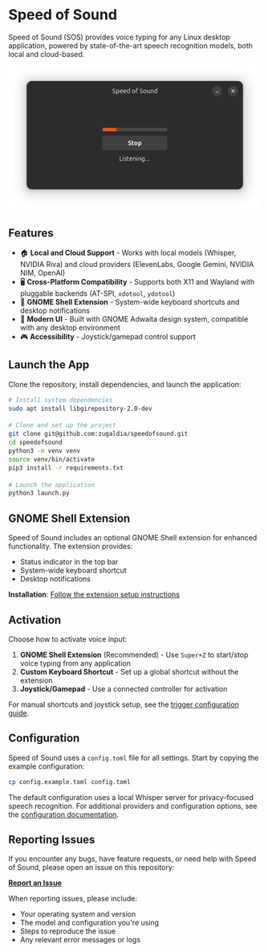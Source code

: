 # Speed of Sound

Speed of Sound (SOS) provides voice typing for any Linux desktop application, powered by state-of-the-art speech recognition models, both local and cloud-based.
<div align="center">
  <img src="assets/sos-listening.png" alt="SOS Screenshot">
</div>

## Features

- 🏠 **Local and Cloud Support** - Works with local models (Whisper, NVIDIA Riva) and cloud providers (ElevenLabs, Google Gemini, NVIDIA NIM, OpenAI)
- 🖥️ **Cross-Platform Compatibility** - Supports both X11 and Wayland with pluggable backends (AT-SPI, `xdotool`, `ydotool`)
- 🔌 **GNOME Shell Extension** - System-wide keyboard shortcuts and desktop notifications
- 🎨 **Modern UI** - Built with GNOME Adwaita design system, compatible with any desktop environment
- 🎮 **Accessibility** - Joystick/gamepad control support

## Launch the App

Clone the repository, install dependencies, and launch the application:

```bash
# Install system dependencies
sudo apt install libgirepository-2.0-dev

# Clone and set up the project
git clone git@github.com:zugaldia/speedofsound.git
cd speedofsound
python3 -m venv venv
source venv/bin/activate
pip3 install -r requirements.txt

# Launch the application
python3 launch.py
```

## GNOME Shell Extension

Speed of Sound includes an optional GNOME Shell extension for enhanced functionality. The extension provides:

- Status indicator in the top bar
- System-wide keyboard shortcut
- Desktop notifications

**Installation**: [Follow the extension setup instructions](./extension/README.md) 

## Activation

Choose how to activate voice input:

1. **GNOME Shell Extension** (Recommended) - Use `Super+Z` to start/stop voice typing from any application
2. **Custom Keyboard Shortcut** - Set up a global shortcut without the extension
3. **Joystick/Gamepad** - Use a connected controller for activation

For manual shortcuts and joystick setup, see the [trigger configuration guide](docs/trigger.md).

## Configuration

Speed of Sound uses a `config.toml` file for all settings. Start by copying the example configuration:

```bash
cp config.example.toml config.toml
```

The default configuration uses a local Whisper server for privacy-focused speech recognition. For additional providers and configuration options, see the [configuration documentation](docs/config.md).

## Reporting Issues

If you encounter any bugs, have feature requests, or need help with Speed of Sound, please open an issue on this repository:

**[Report an Issue](https://github.com/zugaldia/speedofsound/issues)**

When reporting issues, please include:
- Your operating system and version
- The model and configuration you're using
- Steps to reproduce the issue
- Any relevant error messages or logs
